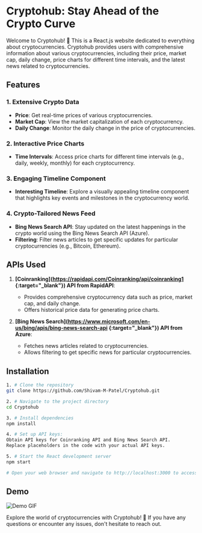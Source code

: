# Cryptohub: Stay Ahead of the Crypto Curve


Welcome to Cryptohub! 🚀 This is a React.js website dedicated to everything about cryptocurrencies. Cryptohub provides users with comprehensive information about various cryptocurrencies, including their price, market cap, daily change, price charts for different time intervals, and the latest news related to cryptocurrencies.

## Features

### 1. Extensive Crypto Data
- **Price**: Get real-time prices of various cryptocurrencies.
- **Market Cap**: View the market capitalization of each cryptocurrency.
- **Daily Change**: Monitor the daily change in the price of cryptocurrencies.

### 2. Interactive Price Charts
- **Time Intervals**: Access price charts for different time intervals (e.g., daily, weekly, monthly) for each cryptocurrency.

### 3. Engaging Timeline Component
- **Interesting Timeline**: Explore a visually appealing timeline component that highlights key events and milestones in the cryptocurrency world.

### 4. Crypto-Tailored News Feed
- **Bing News Search API**: Stay updated on the latest happenings in the crypto world using the Bing News Search API (Azure).
- **Filtering**: Filter news articles to get specific updates for particular cryptocurrencies (e.g., Bitcoin, Ethereum).

## APIs Used

1. **[Coinranking](https://rapidapi.com/Coinranking/api/coinranking1 {:target="_blank"}) API from RapidAPI**:
   - Provides comprehensive cryptocurrency data such as price, market cap, and daily change.
   - Offers historical price data for generating price charts.

2. **[Bing News Search](https://www.microsoft.com/en-us/bing/apis/bing-news-search-api {:target="_blank"}) API from Azure**:
   - Fetches news articles related to cryptocurrencies.
   - Allows filtering to get specific news for particular cryptocurrencies.

## Installation

```bash
1. # Clone the repository
git clone https://github.com/Shivam-M-Patel/Cryptohub.git

2. # Navigate to the project directory
cd Cryptohub

3. # Install dependencies
npm install

4. # Set up API keys:
Obtain API keys for Coinranking API and Bing News Search API.
Replace placeholders in the code with your actual API keys.

5. # Start the React development server
npm start

# Open your web browser and navigate to http://localhost:3000 to access Cryptohub.
```  

   
## Demo
![Demo GIF](./demo/Cryptohub.gif)


Explore the world of cryptocurrencies with Cryptohub! 🌟 If you have any questions or encounter any issues, don't hesitate to reach out.